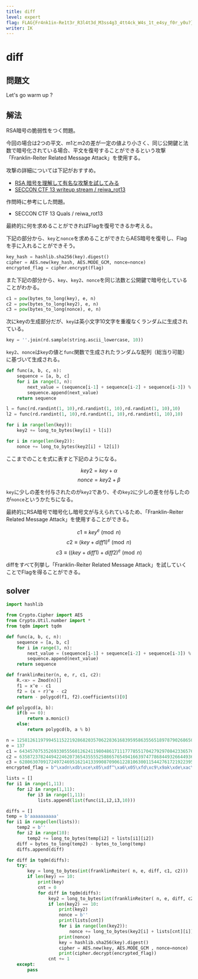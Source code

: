 ```yaml
---
title: diff
level: expert
flag: FLAG{Fr4nk1in-Re1t3r_R3l4t3d_M3ss4g3_4tt4ck_W4s_1t_e4sy_f0r_y0u?}
writer: IK
---
```


# diff

## 問題文

Let's go warm up ?

## 解法

RSA暗号の脆弱性をつく問題。

今回の場合は2つの平文、m1とm2の差が一定の値より小さく、同じ公開鍵と法数で暗号化されている場合、平文を復号することができるという攻撃「Franklin-Reiter Related Message Attack」を使用する。

攻撃の詳細については下記がおすすめ。

- [RSA 暗号を理解して有名な攻撃を試してみる](https://zenn.dev/anko/articles/ctf-crypto-rsa#%E4%B8%8A%E4%BD%8D%E3%83%93%E3%83%83%E3%83%88%E3%81%8C%E5%85%B1%E9%80%9A%E3%81%99%E3%82%8B%E4%BA%8C%E3%81%A4%E3%81%AE%E5%B9%B3%E6%96%87%E3%81%AB%E5%AF%BE%E3%81%99%E3%82%8B%E6%9A%97%E5%8F%B7%E6%96%87%E3%82%92%E7%9F%A5%E3%82%89%E3%82%8C%E3%81%A6%E3%81%AF%E3%81%84%E3%81%91%E3%81%AA%E3%81%84-(franklin-reiter-related-message-attack))
- [SECCON CTF 13 writeup stream / reiwa_rot13](https://www.youtube.com/watch?v=KO-txEysFHU)

作問時に参考にした問題。

- SECCON CTF 13 Quals / reiwa_rot13

最終的に何を求めることができればFlagを復号できるか考える。

下記の部分から、`key`と`nonce`を求めることができたらAES暗号を復号し、Flagを手に入れることができそう。

```python
key_hash = hashlib.sha256(key).digest()
cipher = AES.new(key_hash, AES.MODE_GCM, nonce=nonce)
encrypted_flag = cipher.encrypt(flag)
```

また下記の部分から、`key`、`key2`、`nonce`を同じ法数と公開鍵で暗号化していることがわかる。

```python
c1 = pow(bytes_to_long(key), e, n)
c2 = pow(bytes_to_long(key2), e, n)
c3 = pow(bytes_to_long(nonce), e, n)
```

次にkeyの生成部分だが、`key`は英小文字10文字を重複なくランダムに生成されている。

```python
key = ''.join(rd.sample(string.ascii_lowercase, 10))
```

`key2`、`nonce`は`key`の値と`func`関数で生成されたランダムな配列（総当り可能）に基づいて生成される。

```python
def func(a, b, c, n):
    sequence = [a, b, c]
    for i in range(3, n):
        next_value = (sequence[i-1] + sequence[i-2] + sequence[i-3]) % 2**4
        sequence.append(next_value)
    return sequence

l = func(rd.randint(1, 10),rd.randint(1, 10),rd.randint(1, 10),10)
l2 = func(rd.randint(1, 10),rd.randint(1, 10),rd.randint(1, 10),10)

for i in range(len(key)):
    key2 += long_to_bytes(key[i] + l[i])

for i in range(len(key2)):
    nonce += long_to_bytes(key2[i] + l2[i])
```

ここまでのことを式に表すと下記のようになる。

$$key2 = key + α$$
$$nonce = key2 + β$$

`key`に少しの差を付与されたのが`key2`であり、その`key2`に少しの差を付与したのが`nonce`というかたちになる。

最終的にRSA暗号で暗号化し暗号文が与えられているため、「Franklin-Reiter Related Message Attack」を使用することができる。

$$c1 \equiv key^e \pmod{n}$$
$$c2 \equiv (key + diff1)^e \pmod{n}$$
$$c3 \equiv ((key + diff1) + diff2)^e \pmod{n}$$

diffをすべて列挙し「Franklin-Reiter Related Message Attack」を試していくことでFlagを得ることができる。

## solver
```python
import hashlib

from Crypto.Cipher import AES
from Crypto.Util.number import *
from tqdm import tqdm

def func(a, b, c, n):
    sequence = [a, b, c]
    for i in range(3, n):
        next_value = (sequence[i-1] + sequence[i-2] + sequence[i-3]) % 2**4
        sequence.append(next_value)
    return sequence

def franklinReiter(n, e, r, c1, c2):
    R.<x> = Zmod(n)[]
    f1 = x^e - c1
    f2 = (x + r)^e - c2
    return - polygcd(f1, f2).coefficients()[0]

def polygcd(a, b):
    if(b == 0):
        return a.monic()
    else:
        return polygcd(b, a % b)

n = 125812611979945115221928682035706228361683959586355651897879026865038436166200397949525342449234538054987997478153748697594276821005898898103048845565381869652505983771193310415824333371173405099764055250024705231294396725664851201662815929127636249682255712439537934608541374787760748381129105699166574853533
e = 137
c1 = 64345707535269330555601262411980486171117778551704279297084233657655504119977290555561518734637874332290332292263240229177163980874459306266861862202162378892326615262540909851390426775436944551416764032427687415538997782696857073234260383513934921674066154432045340274366084586427438058369972507477644605667
c2 = 63587237824494224620736543555525886576549416639747786844932664493660706815925867823636290246186609083248808996890464410321462409102705295023504165464983889848227199081272789787178593083938533515519526631619077013722041113221887408535016633712581286998250897640088713390078482469967822357211169548377434598677
c3 = 62806307091724972469516214133990870906122810630011544276172192239582489285509987431197971507264687366150902881569557808916708607942289209506373418593663680787566534770831912984128910420579059821980478636376628604430459943859688064576695441160276392530128904920975927121620027921007265910545379738842408182890
encrypted_flag = b"\xadn\xdb\xce\x05\xdf^\xa6\x05\xfd\xc9\x9ak\xde\xac\xf8L\xdd\x18w\xac\xc4\xb9X\x84\xe7\x06\xde'\x91\xeb\xa3y\x1b\xe4\xbdo<\x05g\x98\xa5u\xc9\xf3\xa4t\x80\xae\x87\xa4*&\xb1\x0bJ\x07\xf4\xbe:Rn\xbb\xc5\xe0\xf4\xdd\xed\x10\x95\xa4\xa7b[\x04H\x88\x85\xb9_"

lists = []
for i1 in range(1,11):
    for i2 in range(1,11):
        for i3 in range(1,11):
            lists.append(list(func(i1,i2,i3,10)))

diffs = []
temp = b'aaaaaaaaaa'
for i1 in range(len(lists)):
    temp2 = b''
    for i2 in range(10):
        temp2 += long_to_bytes(temp[i2] + lists[i1][i2])
    diff = bytes_to_long(temp2) - bytes_to_long(temp)
    diffs.append(diff)

for diff in tqdm(diffs):
    try:
        key = long_to_bytes(int(franklinReiter( n, e, diff, c1, c2)))
        if len(key) == 10:
            print(key)
            cnt = 0
            for diff in tqdm(diffs):
                key2 = long_to_bytes(int(franklinReiter( n, e, diff, c2, c3)))
                if len(key2) == 10:
                    print(key2)
                    nonce = b''
                    print(lists[cnt])
                    for i in range(len(key2)):
                        nonce += long_to_bytes(key2[i] + lists[cnt][i])
                    print(nonce)
                    key = hashlib.sha256(key).digest()
                    cipher = AES.new(key, AES.MODE_GCM , nonce=nonce)
                    print(cipher.decrypt(encrypted_flag))
                cnt += 1
    except:
        pass
```
